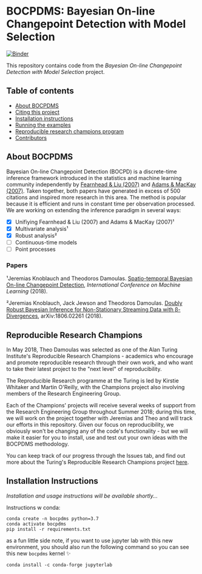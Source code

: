 # BOCPDMS: Bayesian On-line Changepoint Detection with Model Selection

[![Binder](https://mybinder.org/badge.svg)](https://mybinder.org/v2/gh/alan-turing-institute/bocpdms/master)

This repository contains code from the _Bayesian On-line Changepoint Detection with Model Selection_ project.

## Table of contents

* [About BOCPDMS](#about-bocpdms)
* [Citing this project](#citing-this-project)
* [Installation instructions](#installation-instructions)
* [Running the examples](#running-the-examples)
* [Reproducible research champions program](#reproducible-research-champions-program)
* [Contributors](#contributors)


## About BOCPDMS

Bayesian On-line Changepoint Detection (BOCPD) is a discrete-time inference framework introduced in the statistics and machine learning community independently by [Fearnhead & Liu (2007)](https://doi.org/10.1111/j.1467-9868.2007.00601.x) and [Adams & MacKay (2007)](https://arxiv.org/abs/0710.3742). Taken together, both papers have generated in excess of 500 citations and inspired more research in this area. The method is popular because it is efficient and runs in constant time per observation processed. We are working on extending the inference paradigm in several ways:

- [x] Unifiying Fearnhead & Liu (2007) and Adams & MacKay (2007)¹
- [x] Multivariate analysis¹
- [x] Robust analysis²
- [ ] Continuous-time models
- [ ] Point processes

### Papers

¹Jeremias Knoblauch and Theodoros Damoulas. [Spatio-temporal Bayesian On-line Changepoint Detection](https://arxiv.org/abs/1805.05383), _International Conference on Machine Learning_ (2018).

²Jeremias Knoblauch, Jack Jewson and Theodoros Damoulas. [Doubly Robust Bayesian Inference for Non-Stationary Streaming Data with β-Divergences](https://arxiv.org/abs/1806.02261), arXiv:1806.02261 (2018).

## Reproducible Research Champions

In May 2018, Theo Damoulas was selected as one of the Alan Turing Institute's Reproducible Research Champions - academics who encourage and promote reproducible research through their own work, and who want to take their latest project to the "next level" of reproducibility.

The Reproducible Research programme at the Turing is led by Kirstie Whitaker and Martin O'Reilly, with the Champions project also involving members of the Research Engineering Group.

Each of the Champions' projects will receive several weeks of support from the Research Engineering Group throughout Summer 2018; during this time, we will work on the project together with Jeremias and Theo and will track our efforts in this repository. Given our focus on reproducibility, we obviously won't be changing any of the code's functionality - but we will make it easier for you to install, use and test out your own ideas with the BOCPDMS methodology.

You can keep track of our progress through the Issues tab, and find out more about the Turing's Reproducible Research Champions project [here](https://github.com/alan-turing-institute/ReproducibleResearchResources).

## Installation Instructions

_Installation and usage instructions will be available shortly..._

Instructions w conda:
```
conda create -n bocpdms python=3.7
conda activate bocpdms
pip install -r requirements.txt
```
as a fun little side note, if you want to use jupyter lab with this new environment, you should also run the following command so you can see this new `bocpdms` kernel :sparkles:

```
conda install -c conda-forge jupyterlab
```
